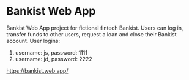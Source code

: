# Bankist Web App

Bankist Web App project for fictional fintech Bankist. Users can log in, transfer funds to other users, request a loan and close their Bankist account.
User logins:

1. username: js, password: 1111
2. username: jd, password: 2222

https://bankist.web.app/
